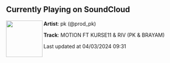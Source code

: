## Currently Playing on SoundCloud

[<img align="left" width="100" src="https://i1.sndcdn.com/artworks-Y9YdLL3WxqMyuBFN-vdwGOA-t500x500.jpg">](https://soundcloud.com/prod_pk/motion-ft-kurse11-riv-pk-brayam?in=saxurn/sets/big-m0000000d)

**Artist**: pk (@prod_pk) 

**Track**: MOTION FT KURSE11 & RIV (PK & BRAYAM)

Last updated at 04/03/2024 09:31
